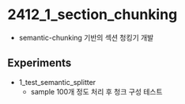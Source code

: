 # 2412_1_section_chunking
* semantic-chunking 기반의 섹션 청킹기 개발

## Experiments
* 1_test_semantic_splitter
    * sample 100개 정도 처리 후 청크 구성 테스트